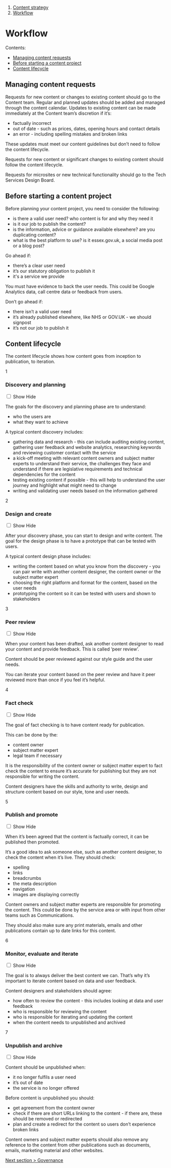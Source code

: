 1. [Content strategy](content-strategy)
2. [Workflow](#)

# Workflow

Contents:
- [Managing content requests](#managing-content-requests)
- [Before starting a content project](#before-starting-a-content-project)
- [Content lifecycle](#content-lifecycle)

## Managing content requests

Requests for new content or changes to existing content should go to the Content team. Regular and planned updates should be added and managed through the content calendar.
Updates to existing content can be made immediately at the Content team’s discretion if it’s: 
- factually incorrect
- out of date - such as prices, dates, opening hours and contact details
- an error - including spelling mistakes and broken links

These updates must meet our content guidelines but don’t need to follow the content lifecycle.

Requests for new content or significant changes to existing content should follow the content lifecycle. 

Requests for microsites or new technical functionality should go to the Tech Services Design Board.

## Before starting a content project 

Before planning your content project, you need to consider the following:
- is there a valid user need? who content is for and why they need it
- is it our job to publish the content?
- is the information, advice or guidance available elsewhere? are you duplicating content?
- what is the best platform to use? is it essex.gov.uk, a social media post or a blog post?

Go ahead if:
- there’s a clear user need
- it’s our statutory obligation to publish it
-	it's a service we provide

You must have evidence to back the user needs. This could be Google Analytics data, call centre data or feedback from users.

Don’t go ahead if:
- there isn’t a valid user need
- it’s already published elsewhere, like NHS or GOV.UK - we should signpost
-	it’s not our job to publish it

## Content lifecycle

The content lifecycle shows how content goes from inception to publication, to iteration.

<div class="step-by-step">
  <div class="step">
    <div class="step-number">
      <span class="section-heading number">1</span>
      <span class="step-link"></span>
    </div>
   <div class="toggle">
      <div data-target="tab-one">
        <h3 class="section-heading">Discovery and planning</h3>
        <input class="checkbox" id="toggle-one" type="checkbox">
        <label class="show" for="toggle-one">Show</label>
        <label class="hide" for="toggle-one">Hide</label>
      </div>
      <div class="js-hidden preview-list" id="tab-one">
        <p>The goals for the discovery and planning phase are to understand:</p>
          <ul>
            <li>who the users are</li>
            <li>what they want to achieve</li>
          </ul>
        <p>A typical content discovery includes:</p>
        <ul>
          <li>gathering data and research - this can include auditing existing content, gathering user feedback and website analytics, researching keywords and reviewing customer contact with the service</li>
          <li>a kick-off meeting with relevant content owners and subject matter experts to understand their service, the challenges they face and understand if there are legislative requirements and technical dependencies for the content</li>
          <li>testing existing content if possible - this will help to understand the user journey and highlight what might need to change</li>
          <li>writing and validating user needs based on the information gathered</li>
        </ul>
      </div>
    </div>
  </div>
    
  <div class="step">
    <div class="step-number">
      <span class="section-heading number">2</span>
      <span class="step-link"></span>
    </div>
    <div class="toggle">
      <div data-target="tab-two">
        <h3 class="section-heading">Design and create</h3>
        <input class="checkbox" id="toggle-two" type="checkbox">
        <label class="show" for="toggle-two">Show</label>
        <label class="hide" for="toggle-two">Hide</label>
      </div>
      <div class="js-hidden preview-list" id="tab-two">
        <p>After your discovery phase, you can start to design and write content. The goal for the design phase is to have a prototype that can be tested with users.</p>
        <p>A typical content design phase includes:</p>
        <ul>
          <li>writing the content based on what you know from the discovery - you can pair write  with another content designer, the content owner or the subject matter expert</li>
          <li>choosing the right platform and format for the content, based on the user needs</li>
          <li>prototyping the content  so it can be tested with users and shown to stakeholders</li>
        </ul>
      </div>
    </div>
  </div>
    
  <div class="step">
    <div class="step-number">
      <span class="section-heading number">3</span>
      <span class="step-link"></span>
    </div>
    <div class="toggle">
      <div data-target="tab-three">
        <h3 class="section-heading">Peer review</h3>
        <input class="checkbox" id="toggle-three" type="checkbox">
        <label class="show" for="toggle-three">Show</label>
        <label class="hide" for="toggle-three">Hide</label>
      </div>
      <div class="js-hidden preview-list" id="tab-three">
        <p>When your content has been drafted, ask another content designer to read your content and provide feedback. This is called ‘peer review’.</p>
        <p>Content should be peer reviewed against our style guide and the user needs.</p>
        <p>You can iterate your content based on the peer review and have it peer reviewed more than once if you feel it’s helpful.</p>
      </div>
    </div>
  </div>
  
  <div class="step">
    <div class="step-number">
      <span class="section-heading number">4</span>
      <span class="step-link"></span>
    </div>
    <div class="toggle">
      <div data-target="tab-four">
        <h3 class="section-heading">Fact check</h3>
        <input class="checkbox" id="toggle-four" type="checkbox">
        <label class="show" for="toggle-four">Show</label>
        <label class="hide" for="toggle-four">Hide</label>
      </div>
      <div class="js-hidden preview-list" id="tab-four">
        <p>The goal of fact checking is to have content ready for publication.</p>
        <p>This can be done by the:</p>
        <ul>
          <li>content owner</li>
          <li>subject matter expert</li>
          <li>legal team if necessary</li>
        </ul>
        <p>It is the responsibility of the content owner or subject matter expert to fact check the content to ensure it’s accurate for publishing but they are not responsible for writing the content.</p>
        <p>Content designers have the skills and authority to write, design and structure content based on our style, tone and user needs.</p>
      </div>
    </div>
  </div>
  
   <div class="step">
    <div class="step-number">
      <span class="section-heading number">5</span>
      <span class="step-link"></span>
    </div>
    <div class="toggle">
      <div data-target="tab-five">
        <h3 class="section-heading">Publish and promote</h3>
        <input class="checkbox" id="toggle-five" type="checkbox">
        <label class="show" for="toggle-five">Show</label>
        <label class="hide" for="toggle-five">Hide</label>
      </div>
      <div class="js-hidden preview-list" id="tab-five">
        <p>When it’s been agreed that the content is factually correct, it can be published then promoted.</p>
        <p>It’s a good idea to ask someone else, such as another content designer, to check the content when it’s live. They should check:</p>
        <ul>
          <li>spelling</li>
          <li>links</li>
          <li>breadcrumbs</li>
          <li>the meta description</li>
          <li>navigation</li>
          <li>images are displaying correctly</li>
        </ul>
        <p>Content owners and subject matter experts are responsible for promoting the content. This could be done by the service area or with input from other teams such as Communications.</p>
        <p>They should also make sure any print materials, emails and other publications contain up to date links for this content.</p>
      </div>
    </div>
  </div>
  
  <div class="step">
    <div class="step-number">
      <span class="section-heading number">6</span>
      <span class="step-link"></span>
    </div>
    <div class="toggle">
      <div data-target="tab-six">
        <h3 class="section-heading">Monitor, evaluate and iterate</h3>
        <input class="checkbox" id="toggle-six" type="checkbox">
        <label class="show" for="toggle-six">Show</label>
        <label class="hide" for="toggle-six">Hide</label>
      </div>
      <div class="js-hidden preview-list" id="tab-six">
        <p>The goal is to always deliver the best content we can. That’s why it’s important to iterate content based on data and user feedback.</p>
        <p>Content designers and stakeholders should agree:</p>
        <ul>
          <li>how often to review the content - this includes looking at data and user feedback</li>
          <li>who is responsible for reviewing the content</li>
          <li>who is responsible for iterating and updating the content</li>
          <li>when the content needs to unpublished and archived</li>
        </ul>
      </div>
    </div>
  </div>
  
  <div class="step">
    <div class="step-number">
      <span class="section-heading number">7</span>
      <span class="step-link"></span>
    </div>
    <div class="toggle">
      <div data-target="tab-seven">
        <h3 class="section-heading">Unpublish and archive</h3>
        <input class="checkbox" id="toggle-seven" type="checkbox">
        <label class="show" for="toggle-seven">Show</label>
        <label class="hide" for="toggle-seven">Hide</label>
      </div>
      <div class="js-hidden preview-list" id="tab-seven">
        <p>Content should be unpublished when:</p>
        <ul>
          <li>it no longer fulfils a user need</li>
          <li>it’s out of date</li>
          <li>the service is no longer offered</li>
        </ul>
        <p>Before content is unpublished you should:</p>
         <ul>
          <li>get agreement from the content owner</li>
          <li>check if there are short URLs linking to the content - if there are, these should be removed or redirected</li>
          <li>plan and create a redirect for the content so users don’t experience broken links</li>
        </ul>
        <p>Content owners and subject matter experts should also remove any reference to the content from other publications such as documents, emails, marketing material and other websites.</p>
      </div>
    </div>
  </div>
</div>


[Next section > Governance](content-strategy-governance)
